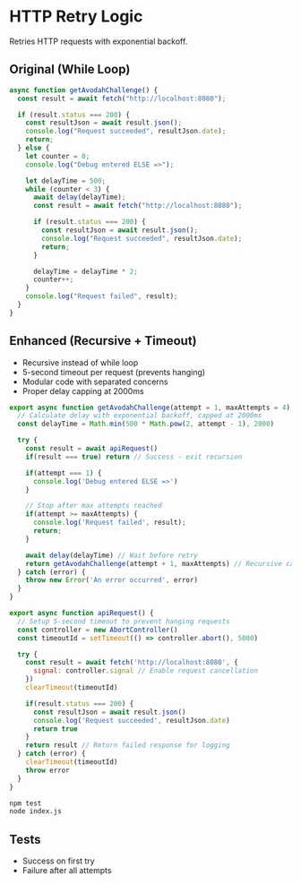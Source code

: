 # HTTP Retry Logic

Retries HTTP requests with exponential backoff.

## Original (While Loop)

```javascript
async function getAvodahChallenge() {
  const result = await fetch("http://localhost:8080");

  if (result.status === 200) {
    const resultJson = await result.json();
    console.log("Request succeeded", resultJson.date);
    return;
  } else {
    let counter = 0;
    console.log("Debug entered ELSE =>");

    let delayTime = 500;
    while (counter < 3) {
      await delay(delayTime);
      const result = await fetch("http://localhost:8080");

      if (result.status === 200) {
        const resultJson = await result.json();
        console.log("Request succeeded", resultJson.date);
        return;
      }

      delayTime = delayTime * 2;
      counter++;
    }
    console.log("Request failed", result);
  }
}
```

## Enhanced (Recursive + Timeout)

- Recursive instead of while loop
- 5-second timeout per request (prevents hanging)
- Modular code with separated concerns
- Proper delay capping at 2000ms

```javascript
export async function getAvodahChallenge(attempt = 1, maxAttempts = 4) {
  // Calculate delay with exponential backoff, capped at 2000ms
  const delayTime = Math.min(500 * Math.pow(2, attempt - 1), 2000)

  try {
    const result = await apiRequest()
    if(result === true) return // Success - exit recursion

    if(attempt === 1) {
      console.log('Debug entered ELSE =>')
    }

    // Stop after max attempts reached
    if(attempt >= maxAttempts) {
      console.log('Request failed', result);
      return;
    }

    await delay(delayTime) // Wait before retry
    return getAvodahChallenge(attempt + 1, maxAttempts) // Recursive call
  } catch (error) {
    throw new Error('An error occurred', error)
  }
}

export async function apiRequest() {
  // Setup 5-second timeout to prevent hanging requests
  const controller = new AbortController()
  const timeoutId = setTimeout(() => controller.abort(), 5000)

  try {
    const result = await fetch('http://localhost:8080', {
      signal: controller.signal // Enable request cancellation
    })
    clearTimeout(timeoutId)

    if(result.status === 200) {
      const resultJson = await result.json()
      console.log('Request succeeded', resultJson.date)
      return true
    }
    return result // Return failed response for logging
  } catch (error) {
    clearTimeout(timeoutId)
    throw error
  }
}
```

```bash
npm test
node index.js
```

## Tests

- Success on first try
- Failure after all attempts
